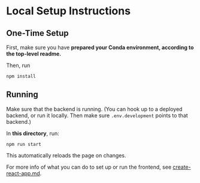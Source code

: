 # Local Setup Instructions

## One-Time Setup

First, make sure you have **prepared your Conda environment, according to the top-level readme.**

Then, run

```
npm install
```

## Running

Make sure that the backend is running. (You can hook up to a deployed backend, or run it locally. Then make sure `.env.development` points to that backend.)

In **this directory**, run:

```
npm run start
```

This automatically reloads the page on changes.

For more info of what you can do to set up or run the frontend, see [create-react-app.md](create-react-app.md).
